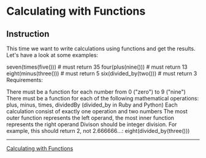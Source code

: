 # Calculating with Functions

## Instruction

This time we want to write calculations using functions and get the results. Let's have a look at some examples:

seven(times(five())) # must return 35
four(plus(nine())) # must return 13
eight(minus(three())) # must return 5
six(divided_by(two())) # must return 3
Requirements:

There must be a function for each number from 0 ("zero") to 9 ("nine")
There must be a function for each of the following mathematical operations: plus, minus, times, dividedBy (divided_by in Ruby and Python)
Each calculation consist of exactly one operation and two numbers
The most outer function represents the left operand, the most inner function represents the right operand
Divison should be integer division. For example, this should return 2, not 2.666666...:
eight(divided_by(three()))

---

[Calculating with Functions](https://www.codewars.com/kata/525f3eda17c7cd9f9e000b39)
